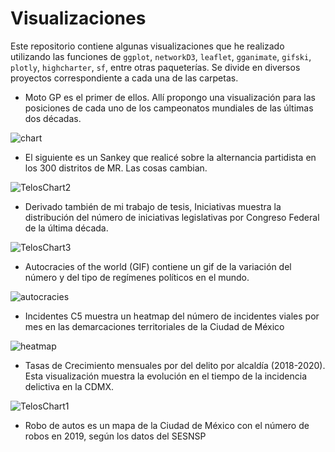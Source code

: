 # Visualizaciones
 Este repositorio contiene algunas visualizaciones que he realizado utilizando las funciones de `ggplot`, `networkD3`, `leaflet`, `gganimate`, `gifski`, `plotly`, `highcharter`, `sf`, entre otras paqueterías. Se divide en diversos proyectos correspondiente a cada una de las carpetas. 
 
 - Moto GP es el primer de ellos. Allí propongo una visualización para las posiciones de cada uno de los campeonatos mundiales de las últimas dos décadas. 
 
 ![chart](https://user-images.githubusercontent.com/47362216/104989384-f9e44d80-59df-11eb-9949-e17dae4a6227.png)
 
 - El siguiente es un Sankey que realicé sobre la alternancia partidista en los 300 distritos de MR. Las cosas cambian. 

![TelosChart2](https://user-images.githubusercontent.com/47362216/131551419-0a7c5de2-a563-4f1b-a0f8-93a7033bb59f.jpeg)

 - Derivado también de mi trabajo de tesis, Iniciativas muestra la distribución del número de iniciativas legislativas por Congreso Federal de la última década. 

![TelosChart3](https://user-images.githubusercontent.com/47362216/131551574-5f200a2a-7789-463e-8136-04cd4fa38f71.jpeg)

 
 - Autocracies of the world (GIF) contiene un gif de la variación del número y del tipo de regímenes políticos en el mundo.
 
 ![autocracies](https://user-images.githubusercontent.com/47362216/104989348-e0db9c80-59df-11eb-9a62-86873e241b3a.gif)
 
 - Incidentes C5 muestra un heatmap del número de incidentes viales por mes en las demarcaciones territoriales de la Ciudad de México
 
 ![heatmap](https://user-images.githubusercontent.com/47362216/104989469-2304de00-59e0-11eb-954f-cdb0da538bec.png)
 
 - Tasas de Crecimiento mensuales por del delito por alcaldía (2018-2020). Esta visualización muestra la evolución en el tiempo de la incidencia delictiva en la CDMX.

![TelosChart1](https://user-images.githubusercontent.com/47362216/131549634-95241d59-b954-489c-bd6d-a4fe4a8741a7.jpeg)

 - Robo de autos es un mapa de la Ciudad de México con el número de robos en 2019, según los datos del SESNSP
